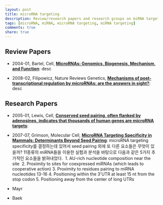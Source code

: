 ```yaml
---
layout: post
title: microRNA targeting
description: Review/research papers and research groups on miRNA targeting
tags: [microRNA, miRNA, microRNA targeting, miRNA targeting]
comments: true
share: true
---
```



## Review Papers

* 2004-01, Bartel, Cell, [**MicroRNAs: Genomics, Biogenesis, Mechanism, and Function**](https://www.ncbi.nlm.nih.gov/pubmed/14744438): desc

* 2008-02, Filipowicz, Nature Reviews Genetics, [**Mechanisms of post-transcriptional regulation by microRNAs: are the answers in sight?**](): desc


## Research Papers

* 2005-01, Lewis, Cell, [**Conserved seed pairing, often flanked by adenosines, indicates that thousands of human genes are microRNA targets**](https://www.ncbi.nlm.nih.gov/pubmed/15652477): 

* 2007-07, Grimson, Molecular Cell, [**MicroRNA Targeting Specificity in Mammals: Determinants Beyond Seed Pairing**](https://www.ncbi.nlm.nih.gov/pubmed/17612493): microRNA targeting specificity를 결정하는데 있어서 seed pairing 외에 또 다른 요소들은 무엇이 있을까? 11종류의 miRNA들을 이용한 실험과 분석을 바탕으로 다음과 같은 5가지 추가적인 요소들을 밝혀내었다.
  1. AU-rich nucleotide composition near the site
  2. Proximity to sites for coexpressed miRNAs (which leads to cooperative action)
  3. Proximity to residues pairing to miRNA nucleotides 13-16
  4. Positioning within the 3'UTR at least 15 nt from the stop codon
  5. Positioning away from the center of long UTRs

* Mayr

* Baek
